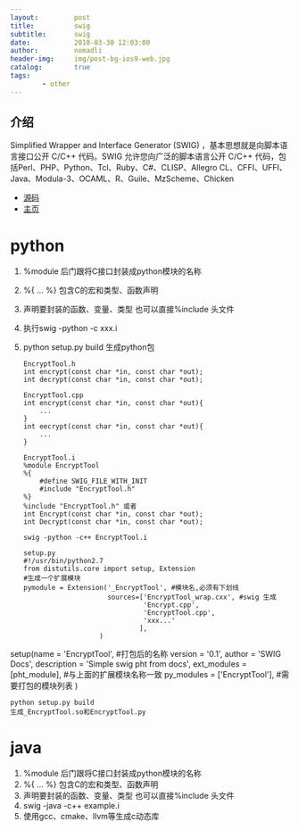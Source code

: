 ```yaml
---
layout:         post
title:          swig
subtitle:       swig
date:           2018-03-30 12:03:00
author:         nomadli
header-img:     img/post-bg-ios9-web.jpg
catalog:        true
tags:
        - other
---
```


## 介绍
Simplified Wrapper and Interface Generator (SWIG) ，基本思想就是向脚本语言接口公开 C/C++ 代码。SWIG 允许您向广泛的脚本语言公开 C/C++ 代码，包括Perl、PHP、Python、Tcl、Ruby、C#、CLISP、Allegro CL、CFFI、UFFI、Java、Modula-3、OCAML、R、Guile、MzScheme、Chicken

- [源码](https://sourceforge.net/projects/swig/)
- [主页](http://www.swig.org/)

# python
1.  %module 后门跟将C接口封装成python模块的名称
2.  %{ ... %} 包含C的宏和类型、函数声明
3.  声明要封装的函数、变量、类型 也可以直接%include 头文件
4.  执行swig -python -c xxx.i
5.  python setup.py build 生成python包

        EncryptTool.h   
        int encrypt(const char *in, const char *out);
        int decrypt(const char *in, const char *out);

        EncryptTool.cpp
        int encrypt(const char *in, const char *out){
            ... 
        }
        int eecrypt(const char *in, const char *out){
            ...
        }
        
        EncryptTool.i
        %module EncryptTool
        %{
            #define SWIG_FILE_WITH_INIT
            #include "EncryptTool.h"
        %}
        %include "EncryptTool.h" 或者
        int Encrypt(const char *in, const char *out);
        int Decrypt(const char *in, const char *out);
        
        swig -python -c++ EncryptTool.i
        
        setup.py
        #!/usr/bin/python2.7
        from distutils.core import setup, Extension
        #生成一个扩展模块
        pymodule = Extension('_EncryptTool', #模块名,必须有下划线
                             sources=['EncryptTool_wrap.cxx', #swig 生成
                                      'Encrypt.cpp',
                                      'EncryptTool.cpp',
                                      'xxx...'
                                     ],
                           )

setup(name = 'EncryptTool',	#打包后的名称
        version = '0.1',
        author = 'SWIG Docs',
        description = 'Simple swig pht from docs',
        ext_modules = [pht_module], #与上面的扩展模块名称一致
        py_modules = ['EncryptTool'], #需要打包的模块列表
    )
    
    python setup.py build
    生成_EncryptTool.so和EncryptTool.py


# java
01. %module 后门跟将C接口封装成python模块的名称
02. %{ ... %} 包含C的宏和类型、函数声明
03. 声明要封装的函数、变量、类型 也可以直接%include 头文件
04. swig -java -c++ example.i
05. 使用gcc、cmake、llvm等生成c动态库












